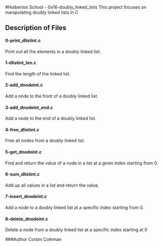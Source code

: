 #Holberton School - 0x16-doubly_linked_lists
This project focuses on manipulating doubly linked lists in C

## Description of Files
<h4>0-print_dlistint.c</h4>
Print out all the elements in a doubly linked list.
<h4>1-dlistint_len.c</h4>
Find the length of the linked list.
<h4>2-add_dnodeint.c</h4>
Add a node to the front of a doubly linked list.
<h4>3-add_dnodeint_end.c</h4>
Add a node to the end of a doubly linked list.
<h4>4-free_dlistint.c</h4>
Free all nodes from a doubly linked list.
<h4>5-get_dnodeint.c</h4>
Find and return the value of a node in a list at a given index starting from 0.
<h4>6-sum_dlistint.c</h4>
Add up all values in a list and return the value.
<h4>7-insert_dnodeint.c</h4>
Add a node to a doubly linked list at a specific index starting from 0.
<h4>8-delete_dnodeint.c</h4>
Delete a node from a doubly linked list at a specific index starting at 0

###Author
Corbin Coleman
